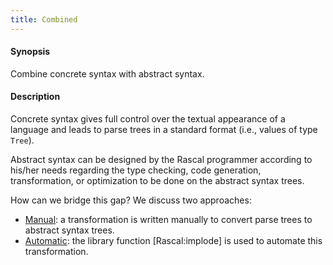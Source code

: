 ```yaml
---
title: Combined
---
```


#### Synopsis

Combine concrete syntax with abstract syntax.

#### Description

Concrete syntax gives full control over the textual appearance of a language and leads to parse trees
in a standard format (i.e., values of type `Tree`).

Abstract syntax can be designed by the Rascal programmer according to his/her needs regarding
the type checking, code generation, transformation, or optimization to be done on the abstract syntax trees.

How can we bridge this gap? We discuss two approaches:

*  [Manual](../../../../Recipes/Languages/Exp/Combined/Manual/): a transformation is written manually to convert parse trees to abstract syntax trees.
*  [Automatic](../../../../Recipes/Languages/Exp/Combined/Automatic/): the library function [Rascal:implode] is used to automate this transformation.



